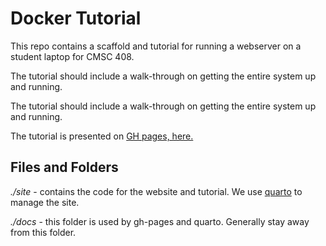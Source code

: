 # Docker Tutorial

This repo contains a scaffold and tutorial for running a webserver on 
a student laptop for CMSC 408.

The tutorial should include a walk-through on getting the entire system up
and running.

The tutorial should include a walk-through on getting the entire system up
and running.

The tutorial is presented on [GH pages, here.](https://vcu-ssg.github.io/ssg-quarto-docker-tutorial/)

## Files and Folders

*./site* - contains the code for the website and tutorial. We use [quarto](https://quarto.org/docs/websites/) to manage the site.

*./docs* - this folder is used by gh-pages and quarto. Generally stay away from this folder.
